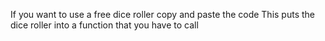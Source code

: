 If you want to use a free dice roller copy and paste the code
This puts the dice roller into a function that you have to call

